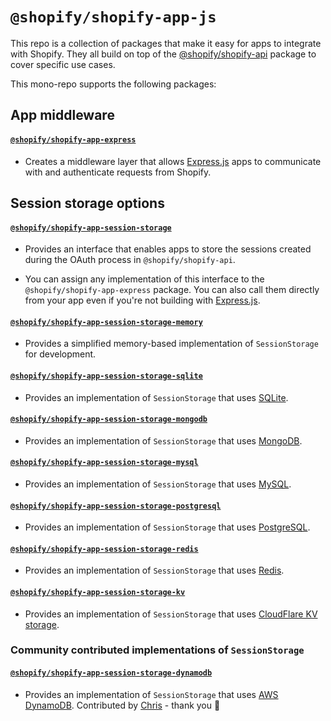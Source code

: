 # `@shopify/shopify-app-js`

This repo is a collection of packages that make it easy for apps to integrate with Shopify.
They all build on top of the [@shopify/shopify-api](https://github.com/Shopify/shopify-api-js) package to cover specific use cases.

This mono-repo supports the following packages:

## App middleware

#### [`@shopify/shopify-app-express`](./packages/shopify-app-express)

- Creates a middleware layer that allows [Express.js](https://expressjs.com) apps to communicate with and authenticate requests from Shopify.

## Session storage options

#### [`@shopify/shopify-app-session-storage`](./packages/shopify-app-session-storage)

- Provides an interface that enables apps to store the sessions created during the OAuth process in `@shopify/shopify-api`.

- You can assign any implementation of this interface to the `@shopify/shopify-app-express` package. You can also call them directly from your app even if you're not building with [Express.js](https://expressjs.com).

#### [`@shopify/shopify-app-session-storage-memory`](./packages/shopify-app-session-storage-memory)

- Provides a simplified memory-based implementation of `SessionStorage` for development.

#### [`@shopify/shopify-app-session-storage-sqlite`](./packages/shopify-app-session-storage-sqlite)

- Provides an implementation of `SessionStorage` that uses [SQLite](https://www.sqlite.org).

#### [`@shopify/shopify-app-session-storage-mongodb`](./packages/shopify-app-session-storage-mongodb)

- Provides an implementation of `SessionStorage` that uses [MongoDB](https://www.mongodb.com/home).

#### [`@shopify/shopify-app-session-storage-mysql`](./packages/shopify-app-session-storage-mysql)

- Provides an implementation of `SessionStorage` that uses [MySQL](https://www.mysql.com).

#### [`@shopify/shopify-app-session-storage-postgresql`](./packages/shopify-app-session-storage-postgresql)

- Provides an implementation of `SessionStorage` that uses [PostgreSQL](https://www.postgresql.org).

#### [`@shopify/shopify-app-session-storage-redis`](./packages/shopify-app-session-storage-redis)

- Provides an implementation of `SessionStorage` that uses [Redis](https://redis.io).

#### [`@shopify/shopify-app-session-storage-kv`](./packages/shopify-app-session-storage-kv)

- Provides an implementation of `SessionStorage` that uses [CloudFlare KV storage](https://www.cloudflare.com/products/workers-kv).

### Community contributed implementations of `SessionStorage`

#### [`@shopify/shopify-app-session-storage-dynamodb`](./packages/shopify-app-session-storage-dynamodb)

- Provides an implementation of `SessionStorage` that uses [AWS DynamoDB](https://aws.amazon.com/dynamodb/). Contributed by [Chris](https://github.com/zirkelc) - thank you :clap:
